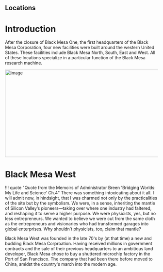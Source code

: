
## Locations

# Introduction

 After the closure of Black Mesa One, the first headquarters of the Black Mesa Corporation, four new facilities were built around the western United States. These facilities include Black Mesa North, South, East and West. All of these locations specialize in a particular function of the Black Mesa research machine. 

<img width="1440" height="288" alt="image" src="https://github.com/user-attachments/assets/ecde065f-cab0-4050-98ee-be03df9eb91e" />

# Black Mesa West
!!! quote "Quote from the Memoirs of Administrator Breen 'Bridging Worlds: My Life and Science' Ch.4"
    There was something intoxicating about it all. I will admit now, in hindsight, that I was charmed not only by the practicalities of the site but by the symbolism. We were, in a sense, inheriting the mantle of Silicon Valley’s pioneers—taking over where one industry had faltered, and reshaping it to serve a higher purpose. We were physicists, yes, but no less entrepreneurs. We wanted to believe we were cut from the same cloth as the entrepreneurs and visionaries who had transformed garages into global enterprises. Why shouldn’t physicists, too, claim that mantle?

Black Mesa West was founded in the late 70's by (at that time) a new and budding Black Mesa Corproation. Having received millions in government contracts and the sale of their previous headquarters to an ambitious land developer, Black Mesa chose to buy a shuttered microchip factory in the Port of San Francisco. The company that had been there before moved to China, amidst the country's march into the modern age. 
